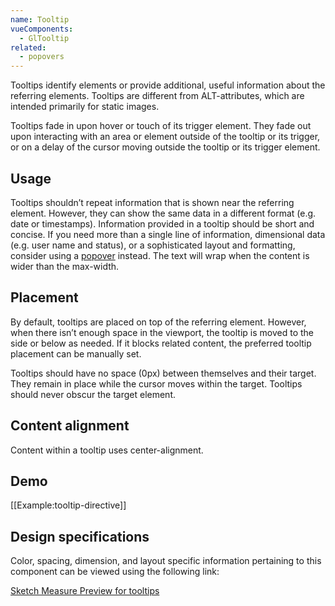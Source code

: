 ```yaml
---
name: Tooltip
vueComponents: 
  - GlTooltip
related:
  - popovers
---
```


Tooltips identify elements or provide additional, useful information about the referring elements. Tooltips are different from ALT-attributes, which are intended primarily for static images.

Tooltips fade in upon hover or touch of its trigger element. They fade out upon interacting with an area or element outside of the tooltip or its trigger, or on a delay of the cursor moving outside the tooltip or its trigger element.

## Usage

Tooltips shouldn’t repeat information that is shown near the referring element. However, they can show the same data in a different format (e.g. date or timestamps). Information provided in a tooltip should be short and concise. If you need more than a single line of information, dimensional data (e.g. user name and status), or a sophisticated layout and formatting, consider using a [popover](/components/popovers) instead. The text will wrap when the content is wider than the max-width.

## Placement

By default, tooltips are placed on top of the referring element. However, when there isn’t enough space in the viewport, the tooltip is moved to the side or below as needed. If it blocks related content, the preferred tooltip placement can be manually set.

Tooltips should have no space (0px) between themselves and their target. They remain in place while the cursor moves within the target. Tooltips should never obscur the target element.

## Content alignment

Content within a tooltip uses center-alignment.

## Demo

[[Example:tooltip-directive]]

## Design specifications

Color, spacing, dimension, and layout specific information pertaining to this component can be viewed using the following link:

[Sketch Measure Preview for tooltips](https://gitlab-org.gitlab.io/gitlab-design/hosted/design-gitlab-specs/tooltips-spec-previews/)
